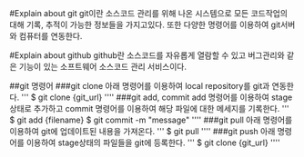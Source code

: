 #Explain about git
git이란 소스코드 관리를 위해 나온 시스템으로 모든 코드작업의 대해 기록, 추적이 가능한 정보들을 가지고있다. 또한 다양한 명령어를 이용하여 git서버와 컴퓨터를 연동한다.

#Explain about github
github란 소스코드를 자유롭게 열람할 수 있고 버그관리와 같은 기능이 있는 소프트웨어 소스코드 관리 서비스이다.

##git 명령어
###git clone
아래 명령어를 이용하여 local repository를 git과 연동한다.
'''
$ git clone {git_url}
''''
###git add, commit
add 명령어를 이용하여 stage 상태로 추가하고 commit 명령어를 이용하여 해당 파일에 대한 메세지를 기록한다.
'''
$ git add {filename}
$ git commit -m "message"
''''
###git pull
아래 명령어를 이용하여 git에 업데이트된 내용을 가져온다.
'''
$ git pull
''''
###git push
아래 명령어를 이용하여 stage상태의 파일들을 git에 등록한다.
'''
$ git clone {git_url}
''''
